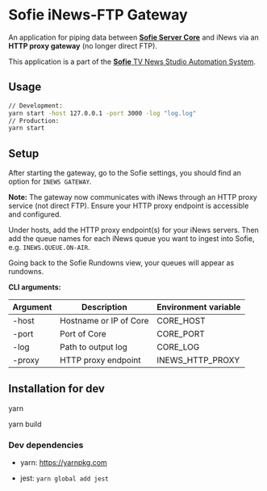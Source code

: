 # Sofie iNews-FTP Gateway

An application for piping data between [**Sofie Server Core**](https://github.com/nrkno/tv-automation-server-core) and iNews via an **HTTP proxy gateway** (no longer direct FTP).

This application is a part of the [**Sofie** TV News Studio Automation System](https://github.com/nrkno/Sofie-TV-automation/).

## Usage

```BASH
// Development:
yarn start -host 127.0.0.1 -port 3000 -log "log.log"
// Production:
yarn start
```

## Setup

After starting the gateway, go to the Sofie settings, you should find an option for `INEWS GATEWAY`.

**Note:** The gateway now communicates with iNews through an HTTP proxy service (not direct FTP). Ensure your HTTP proxy endpoint is accessible and configured.

Under hosts, add the HTTP proxy endpoint(s) for your iNews servers. Then add the queue names for each iNews queue you want to ingest into Sofie, e.g. `INEWS.QUEUE.ON-AIR`.

Going back to the Sofie Rundowns view, your queues will appear as rundowns.

**CLI arguments:**

| Argument | Description            | Environment variable |
| -------- | ---------------------- | -------------------- |
| -host    | Hostname or IP of Core | CORE_HOST            |
| -port    | Port of Core           | CORE_PORT            |
| -log     | Path to output log     | CORE_LOG             |
| -proxy   | HTTP proxy endpoint    | INEWS_HTTP_PROXY     |

## Installation for dev

yarn

yarn build

### Dev dependencies

- yarn:
  <https://yarnpkg.com>

- jest:
  `yarn global add jest`
